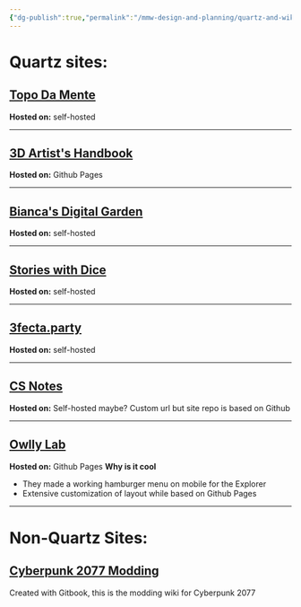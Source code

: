 ```yaml
---
{"dg-publish":true,"permalink":"/mmw-design-and-planning/quartz-and-wiki-website-examples/","tags":["MMW-Development"]}
---
```


# Quartz sites:

## [Topo Da Mente](https://www.pmcf.xyz/topo-da-mente/)

**Hosted on:** self-hosted

---
## [3D Artist's Handbook](https://sidney-eliot.github.io/3d-artists-handbook/)

**Hosted on:** Github Pages

---
## [Bianca's Digital Garden](https://garden.bianca.digital/)

**Hosted on:** self-hosted

---
## [Stories with Dice](https://storieswithdice.com/)

**Hosted on:** self-hosted

---
## [3fecta.party](https://3fecta.party/)

**Hosted on:** self-hosted

---
## [CS Notes](https://notes.yxy.ninja/)

**Hosted on:** Self-hosted maybe? Custom url but site repo is based on Github

---
## [Owlly Lab](https://www.mara-li.fr/)

**Hosted on:** Github Pages
**Why is it cool**
* They made a working hamburger menu on mobile for the Explorer
* Extensive customization of layout while based on Github Pages

---

# Non-Quartz Sites:

## [Cyberpunk 2077 Modding](https://wiki.redmodding.org/cyberpunk-2077-modding/)

Created with Gitbook, this is the modding wiki for Cyberpunk 2077
